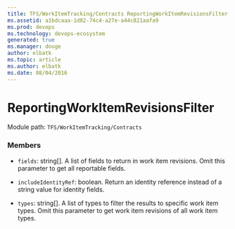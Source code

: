 ```yaml
---
title: TFS/WorkItemTracking/Contracts ReportingWorkItemRevisionsFilter API | Extensions for Visual Studio Team Services
ms.assetid: a1bdcaaa-1d82-74c4-a27e-a44c821aafa9
ms.prod: devops
ms.technology: devops-ecosystem
generated: true
ms.manager: douge
author: elbatk
ms.topic: article
ms.author: elbatk
ms.date: 08/04/2016
---
```


# ReportingWorkItemRevisionsFilter

Module path: `TFS/WorkItemTracking/Contracts`


### Members

* `fields`: string[]. A list of fields to return in work item revisions. Omit this parameter to get all reportable fields.

* `includeIdentityRef`: boolean. Return an identity reference instead of a string value for identity fields.

* `types`: string[]. A list of types to filter the results to specific work item types. Omit this parameter to get work item revisions of all work item types.

